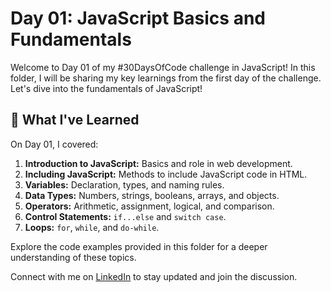 # Day 01: JavaScript Basics and Fundamentals

Welcome to Day 01 of my #30DaysOfCode challenge in JavaScript! In this folder, I will be sharing my key learnings from the first day of the challenge. Let's dive into the fundamentals of JavaScript!

## 🌟 What I've Learned

On Day 01, I covered:

1. **Introduction to JavaScript:** Basics and role in web development.
2. **Including JavaScript:** Methods to include JavaScript code in HTML.
3. **Variables:** Declaration, types, and naming rules.
4. **Data Types:** Numbers, strings, booleans, arrays, and objects.
5. **Operators:** Arithmetic, assignment, logical, and comparison.
6. **Control Statements:** `if...else` and `switch case`.
7. **Loops:** `for`, `while`, and `do-while`.

Explore the code examples provided in this folder for a deeper understanding of these topics.

Connect with me on [LinkedIn](https://www.linkedin.com/in/dashvanth-raj-hc) to stay updated and join the discussion.

